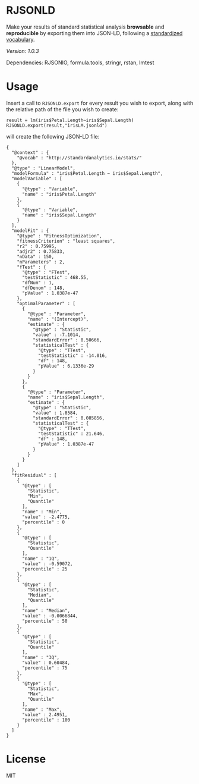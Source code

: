 RJSONLD
=======

Make your results of standard statistical analysis **browsable** and **reproducible** by exporting them into JSON-LD, following a [standardized
vocabulary](http://standardanalytics.io/stats).

*Version: 1.0.3*

Dependencies: RJSONIO, formula.tools, stringr, rstan, lmtest

Usage
=======
Insert a call to ``RJSONLD.export`` for every result you wish to export, along with
the relative path of the file you wish to create:

	result = lm(iris$Petal.Length~iris$Sepal.Length)
	RJSONLD.export(result,"irisLM.jsonld")

will create the following JSON-LD file:

	{
	  "@context" : {
	    "@vocab" : "http://standardanalytics.io/stats/"
	  },
	  "@type" : "LinearModel",
	  "modelFormula" : "iris$Petal.Length ~ iris$Sepal.Length",
	  "modelVariable" : [
	    {
	      "@type" : "Variable",
	      "name" : "iris$Petal.Length"
	    },
	    {
	      "@type" : "Variable",
	      "name" : "iris$Sepal.Length"
	    }
	  ],
	  "modelFit" : {
	    "@type" : "FitnessOptimization",
	    "fitnessCriterion" : "least squares",
	    "r2" : 0.75995,
	    "adjr2" : 0.75833,
	    "nData" : 150,
	    "nParameters" : 2,
	    "fTest" : {
	      "@type" : "FTest",
	      "testStatistic" : 468.55,
	      "dfNum" : 1,
	      "dfDenom" : 148,
	      "pValue" : 1.0387e-47
	    },
	    "optimalParameter" : [
	      {
	        "@type" : "Parameter",
	        "name" : "(Intercept)",
	        "estimate" : {
	          "@type" : "Statistic",
	          "value" : -7.1014,
	          "standardError" : 0.50666,
	          "statisticalTest" : {
	            "@type" : "TTest",
	            "testStatistic" : -14.016,
	            "df" : 148,
	            "pValue" : 6.1336e-29
	          }
	        }
	      },
	      {
	        "@type" : "Parameter",
	        "name" : "iris$Sepal.Length",
	        "estimate" : {
	          "@type" : "Statistic",
	          "value" : 1.8584,
	          "standardError" : 0.085856,
	          "statisticalTest" : {
	            "@type" : "TTest",
	            "testStatistic" : 21.646,
	            "df" : 148,
	            "pValue" : 1.0387e-47
	          }
	        }
	      }
	    ]
	  },
	  "fitResidual" : [
	    {
	      "@type" : [
	        "Statistic",
	        "Min",
	        "Quantile"
	      ],
	      "name" : "Min",
	      "value" : -2.4775,
	      "percentile" : 0
	    },
	    {
	      "@type" : [
	        "Statistic",
	        "Quantile"
	      ],
	      "name" : "1Q",
	      "value" : -0.59072,
	      "percentile" : 25
	    },
	    {
	      "@type" : [
	        "Statistic",
	        "Median",
	        "Quantile"
	      ],
	      "name" : "Median",
	      "value" : -0.0066844,
	      "percentile" : 50
	    },
	    {
	      "@type" : [
	        "Statistic",
	        "Quantile"
	      ],
	      "name" : "3Q",
	      "value" : 0.60484,
	      "percentile" : 75
	    },
	    {
	      "@type" : [
	        "Statistic",
	        "Max",
	        "Quantile"
	      ],
	      "name" : "Max",
	      "value" : 2.4951,
	      "percentile" : 100
	    }
	  ]
	}




License
=======

 MIT
